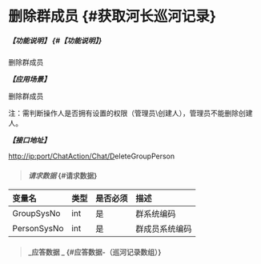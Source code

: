 # 删除群成员 {#获取河长巡河记录}

##### _【功能说明】_ {#【功能说明】}

删除群成员

_**【应用场景】**_

删除群成员

注：需判断操作人是否拥有设置的权限（管理员\创建人），管理员不能删除创建人。

_**【接口地址】**_

[http://ip:port/ChatAction/Chat/D](http://ip:port/HMQuery/PatrolRiver/GetPatrolRivers)eleteGroupPerson

> #### _请求数据_ {#请求数据}

| 变量名 | 类型 | 是否必须 | 描述 |
| :--- | :--- | :--- | :--- |
| GroupSysNo | int | 是 | 群系统编码 |
| PersonSysNo | int | 是 | 群成员系统编码 |

> #### _应答数据 _ {#应答数据-（巡河记录数组）}



